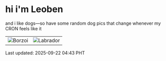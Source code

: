 # hi i'm Leoben

and i like dogs—so have some random dog pics that change whenever my CRON feels like it

|  |  |
|--------|----------|
| ![Borzoi](https://random-dog-vercel.vercel.app/api/random-borzoi?v=1758487426) | ![Labrador](https://random-dog-vercel.vercel.app/api/random-labrador?v=1758487426) |

Last updated: 2025-09-22 04:43 PHT

